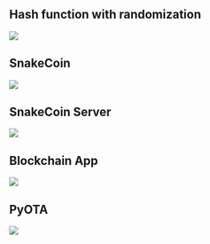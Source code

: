 
## Hash function with randomization
![](https://github.com/zzatuchn/ee322/blob/main/lab10/hash.png)

## SnakeCoin
![](https://github.com/zzatuchn/ee322/blob/main/lab10/snakecoin.png)

## SnakeCoin Server
![](https://github.com/zzatuchn/ee322/blob/main/lab10/snakecoin2.png)

## Blockchain App
![](https://github.com/zzatuchn/ee322/blob/main/lab10/blockchain_app.png)

## PyOTA
![](https://github.com/zzatuchn/ee322/blob/main/lab10/iri_node_info.png)

